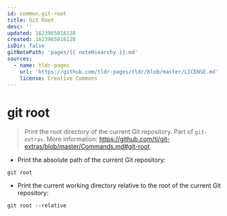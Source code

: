```yaml
---
id: common.git-root
title: Git Root
desc: ''
updated: 1623965016128
created: 1623965016128
isDir: false
gitNotePath: 'pages/{{ noteHiearchy }}.md'
sources:
  - name: tldr-pages
    url: 'https://github.com/tldr-pages/tldr/blob/master/LICENSE.md'
    license: Creative Commons
---
```

# git root

> Print the root directory of the current Git repository.
> Part of `git-extras`.
> More information: <https://github.com/tj/git-extras/blob/master/Commands.md#git-root>.

- Print the absolute path of the current Git repository:

`git root`

- Print the current working directory relative to the root of the current Git repository:

`git root --relative`

